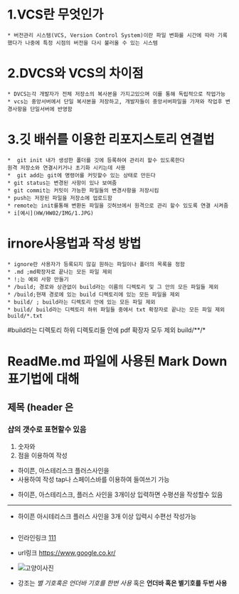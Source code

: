 # 1.VCS란 무엇인가 #
    * 버전관리 시스템(VCS, Version Control System)이란 파일 변화를 시간에 따라 기록했다가 나중에 특정 시점의 버전을 다시 불러올 수 있는 시스템

#  2.DVCS와 VCS의 차이점 #
    * DVCS는각 개발자가 전체 저장소의 복사본을 가지고있으며 이를 통해 독립적으로 작업가능
    * vcs는 중앙서버에서 단일 복사본을 저장하고, 개발자들이 중앙서버파일을 가져와 작업후 변경사항을 단일서버에 반영함

# 3.깃 배쉬를 이용한 리포지스토리 연결법 #
    *  git init 내가 생성한 폴더를 깃에 등록하여 관리리 할수 있도록한다
    원격 저장소와 연결시키거나 초기화 시키는데 사용
    *  git add는 git에 명령어를 커밋할수 있는 상태로 만든다
    * git status는 변경된 사항이 있나 보여줌
    * git commit는 커밋이 가능한 파일들의 변경사항을 저장시킴
    * push는 저장된 파일을 저장소에 업로드함
    * remote는 init를통해 변환돈 파일을 깃허브에서 원격으로 관리 할수 있도록 연결 시켜줌
    * i[예시](HW/HW02/IMG/1.JPG)

# irnore사용법과 작성 방법 #
    * ignore란 사용자가 등록되지 않길 원하는 파일이나 폴더의 목록을 정함
    * .md ;md확장자로 끝나는 모든 파일 제외
    * !;는 예외 사항 만들기
    * /build; 경로와 상관없이 build라는 이름의 디렉토리 및 그 안의 모든 파일들 제외
    * /build;현재 경로에 있는 build 디렉토리에 있는 모든 파일을 제외
    * build/ ; build라는 디렉토리 안에 있는 모든 파일 제외
    * build/ build라는 디렉토리 하위 파일들 중에서 txt 확장자로 끝나는 모든 파일 제외 build/*.txt
#build라는 디렉토리 하위 디렉토리들 안에 pdf 확장자 모두 제외
build/**/*

#  ReadMe.md 파일에 사용된 Mark Down 표기법에 대해
## 제목 (header 은 
### 샵의 갯수로 표현할수 있음 

1. 숫자와
2. 점을 이용하여 작성

-  하이픈, 아스테리스크 플러스사인을
-  사용하여 작성 tap나 스페이스바를 이용하여 들여쓰기 가능

* 하이픈, 아스테리스크, 플러스 사인을 3개이상 입력하면 수평션을 작성할수 있음
--------------
* 하이픈 아시테리스크 플러스 사인을 3개 이상 입력시 수편선 작성가능
``` 위 아래로 백틱을 세게 사용하여 작성
```

* 인라인링크 [111](https://www.google.co.kr/)
* url링크 <https://www.google.co.kr/>

* ![고양이사진](https://www.google.com/url?sa=i&url=https%3A%2F%2Fkr.freepik.com%2Fphotos%2F%25EA%25B0%2595%25EC%2595%2584%25EC%25A7%2580&psig=AOvVaw1LHKZaz9ICIOHCLmQHUhHx&ust=1710928077715000&source=images&cd=vfe&opi=89978449&ved=0CBEQjRxqFwoTCICcr_SFgIUDFQAAAAAdAAAAABAD)

* 강조는 *별 기호혹은 언더바 기호를 한번 사용* 혹은 __언더바 혹은 별기호를 두번 사용__  

    



